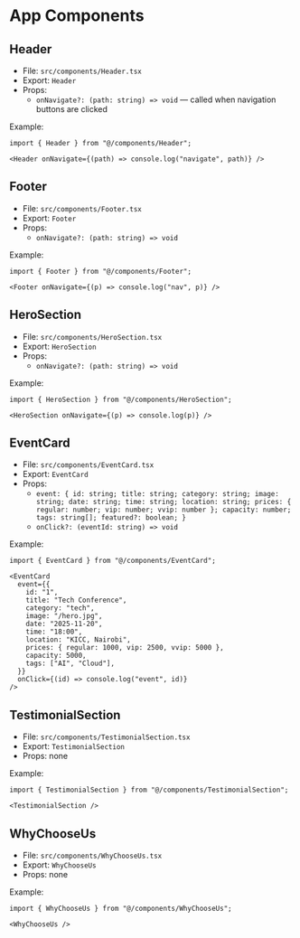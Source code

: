 # App Components

## Header
- File: `src/components/Header.tsx`
- Export: `Header`
- Props:
  - `onNavigate?: (path: string) => void` — called when navigation buttons are clicked

Example:
```tsx
import { Header } from "@/components/Header";

<Header onNavigate={(path) => console.log("navigate", path)} />
```

## Footer
- File: `src/components/Footer.tsx`
- Export: `Footer`
- Props:
  - `onNavigate?: (path: string) => void`

Example:
```tsx
import { Footer } from "@/components/Footer";

<Footer onNavigate={(p) => console.log("nav", p)} />
```

## HeroSection
- File: `src/components/HeroSection.tsx`
- Export: `HeroSection`
- Props:
  - `onNavigate?: (path: string) => void`

Example:
```tsx
import { HeroSection } from "@/components/HeroSection";

<HeroSection onNavigate={(p) => console.log(p)} />
```

## EventCard
- File: `src/components/EventCard.tsx`
- Export: `EventCard`
- Props:
  - `event: { id: string; title: string; category: string; image: string; date: string; time: string; location: string; prices: { regular: number; vip: number; vvip: number }; capacity: number; tags: string[]; featured?: boolean; }`
  - `onClick?: (eventId: string) => void`

Example:
```tsx
import { EventCard } from "@/components/EventCard";

<EventCard
  event={{
    id: "1",
    title: "Tech Conference",
    category: "tech",
    image: "/hero.jpg",
    date: "2025-11-20",
    time: "18:00",
    location: "KICC, Nairobi",
    prices: { regular: 1000, vip: 2500, vvip: 5000 },
    capacity: 5000,
    tags: ["AI", "Cloud"],
  }}
  onClick={(id) => console.log("event", id)}
/>
```

## TestimonialSection
- File: `src/components/TestimonialSection.tsx`
- Export: `TestimonialSection`
- Props: none

Example:
```tsx
import { TestimonialSection } from "@/components/TestimonialSection";

<TestimonialSection />
```

## WhyChooseUs
- File: `src/components/WhyChooseUs.tsx`
- Export: `WhyChooseUs`
- Props: none

Example:
```tsx
import { WhyChooseUs } from "@/components/WhyChooseUs";

<WhyChooseUs />
```